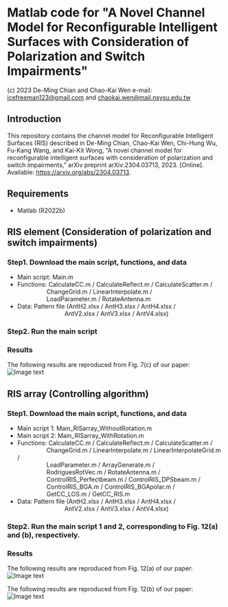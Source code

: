 # Matlab code for "A Novel Channel Model for Reconfigurable Intelligent Surfaces with Consideration of Polarization and Switch Impairments"
(c) 2023 De-Ming Chian and Chao-Kai Wen e-mail: icefreeman123@gmail.com and chaokai.wen@mail.nsysu.edu.tw

## Introduction
This repository contains the channel model for Reconfigurable Intelligent Surfaces (RIS) described in 
De-Ming Chian, Chao-Kai Wen, Chi-Hung Wu, Fu-Kang Wang, and Kai-Kit Wong, “A novel channel model for reconfigurable intelligent surfaces with consideration of polarization and switch impairments,” arXiv preprint arXiv:2304.03713, 2023. [Online]. Available: https://arxiv.org/abs/2304.03713.

## Requirements
- Matlab (R2022b)

## RIS element (Consideration of polarization and switch impairments)

### Step1. Download the main script, functions, and data
- Main script: Main.m
- Functions: CalculateCC.m / CalculateReflect.m / CalculateScatter.m / <br>
&emsp;&emsp;&emsp;&emsp;&nbsp;&nbsp; ChangeGrid.m / LinearInterpolate.m / <br>
&emsp;&emsp;&emsp;&emsp;&nbsp;&nbsp; LoadParameter.m / RotateAntenna.m <br>
- Data: Pattern file (AntH2.xlsx / AntH3.xlsx / AntH4.xlsx / <br>
&emsp;&emsp;&emsp;&emsp;&emsp;&emsp;&emsp;&nbsp;&nbsp; AntV2.xlsx / AntV3.xlsx / AntV4.xlsx) <br>

### Step2. Run the main script

### Results
The following results are reproduced from Fig. 7(c) of our paper: <br>
![Image text](https://github.com/icefreeman123/Matlab_RIS_ChannelModel/blob/main/Fig7c.jpg)

## RIS array (Controlling algorithm)

### Step1. Download the main script, functions, and data
- Main script 1: Main_RISarray_WithoutRotation.m
- Main script 2: Main_RISarray_WithRotation.m
- Functions: CalculateCC.m / CalculateReflect.m / CalculateScatter.m / <br>
&emsp;&emsp;&emsp;&emsp;&nbsp;&nbsp; ChangeGrid.m / LinearInterpolate.m / LinearInterpolateGrid.m / <br>
&emsp;&emsp;&emsp;&emsp;&nbsp;&nbsp; LoadParameter.m / ArrayGenerate.m / <br>
&emsp;&emsp;&emsp;&emsp;&nbsp;&nbsp; RodriguesRotVec.m / RotateAntenna.m / <br>
&emsp;&emsp;&emsp;&emsp;&nbsp;&nbsp; ControlRIS_Perfectbeam.m / ControlRIS_DPSbeam.m / <br>
&emsp;&emsp;&emsp;&emsp;&nbsp;&nbsp; ControlRIS_BGA.m / ControlRIS_BGApolar.m / <br>
&emsp;&emsp;&emsp;&emsp;&nbsp;&nbsp; GetCC_LOS.m / GetCC_RIS.m  <br>
- Data: Pattern file (AntH2.xlsx / AntH3.xlsx / AntH4.xlsx / <br>
&emsp;&emsp;&emsp;&emsp;&emsp;&emsp;&emsp;&nbsp;&nbsp; AntV2.xlsx / AntV3.xlsx / AntV4.xlsx) <br>

### Step2. Run the main script 1 and 2, corresponding to Fig. 12(a) and (b), respectively.

### Results
The following results are reproduced from Fig. 12(a) of our paper: <br>
![Image text](https://github.com/icefreeman123/Matlab_RIS_ChannelModel/blob/main/Fig12a.jpg)

The following results are reproduced from Fig. 12(b) of our paper: <br>
![Image text](https://github.com/icefreeman123/Matlab_RIS_ChannelModel/blob/main/Fig12b.jpg)
